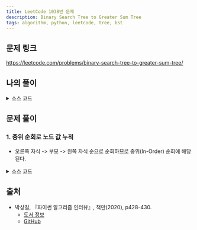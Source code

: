 ```yaml
---
title: LeetCode 1038번 문제
description: Binary Search Tree to Greater Sum Tree
tags: algorithm, python, leetcode, tree, bst
---
```


## 문제 링크

https://leetcode.com/problems/binary-search-tree-to-greater-sum-tree/

## 나의 풀이

<details>
<summary>소스 코드</summary>
<div markdown="1">

```python
class TreeNode:
    def __init__(self, val=0, left=None, right=None):
        self.val = val
        self.left = left
        self.right = right


class MySolution1:
    def bstToGst(self, root: TreeNode) -> TreeNode:
        def gst(node: TreeNode):
            if not node:
                return

            # 값이 더 큰 오른쪽 자식 노드부터 탐색
            gst(node.right)

            # 현재까지 탐색한 노드의 값을 누적 후 현재 노드에 저장
            node.val += self.sum_number
            self.sum_number = node.val

            # 이후 왼쪽 자식 노드 탐색
            gst(node.left)

        self.sum_number = 0
        gst(root)
        return root
```

</div>
</details>

## 문제 풀이

### 1. 중위 순회로 노드 값 누적

- 오른쪽 자식 -> 부모 -> 왼쪽 자식 순으로 순회하므로 중위(In-Order) 순회에 해당된다.

<details>
<summary>소스 코드</summary>
<div markdown="1">

```python
class TreeNode:
    def __init__(self, val=0, left=None, right=None):
        self.val = val
        self.left = left
        self.right = right


class Solution1:
    val: int = 0
    
    def bstToGst(self, root: TreeNode) -> TreeNode:
        # 중위 순회 노드 값 누적
        if root:
            self.bstToGst(root.right)
            self.val += root.val
            root.val = self.val
            self.bstToGst(root.left)

        return root
```

</div>
</details>

## 출처

- 박상길, 『파이썬 알고리즘 인터뷰』, 책만(2020), p428-430.
  - [도서 정보](https://www.onlybook.co.kr/entry/algorithm-interview)
  - [GitHub](https://github.com/onlybooks/algorithm-interview)
